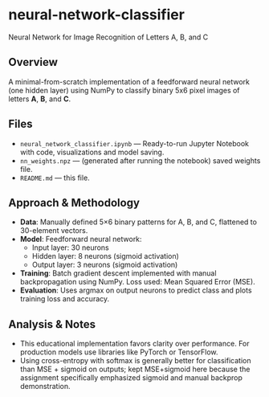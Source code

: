 # neural-network-classifier

Neural Network for Image Recognition of Letters A, B, and C

## Overview
A minimal-from-scratch implementation of a feedforward neural network (one hidden layer) using NumPy to classify binary 5x6 pixel images of letters **A**, **B**, and **C**.

## Files
- `neural_network_classifier.ipynb` — Ready-to-run Jupyter Notebook with code, visualizations and model saving.
- `nn_weights.npz` — (generated after running the notebook) saved weights file.
- `README.md` — this file.

## Approach & Methodology
- **Data**: Manually defined 5×6 binary patterns for A, B, and C, flattened to 30-element vectors.
- **Model**: Feedforward neural network:
  - Input layer: 30 neurons
  - Hidden layer: 8 neurons (sigmoid activation)
  - Output layer: 3 neurons (sigmoid activation)
- **Training**: Batch gradient descent implemented with manual backpropagation using NumPy. Loss used: Mean Squared Error (MSE).
- **Evaluation**: Uses argmax on output neurons to predict class and plots training loss and accuracy.

## Analysis & Notes
- This educational implementation favors clarity over performance. For production models use libraries like PyTorch or TensorFlow.
- Using cross-entropy with softmax is generally better for classification than MSE + sigmoid on outputs; kept MSE+sigmoid here because the assignment specifically emphasized sigmoid and manual backprop demonstration.
